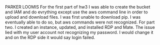 PARKER LOOMIS
For the first part of hw3 I was able to create the bucket and IAM and do evrything except use the aws command line in order to upload and download files. I was first unable to download pip. I was eventually able to do so, but aws commands were not recognized. 
For part two. I created an instance, updated, and installed RDP and Mate. The issue lied with my user account not recognizing my password. I would change it and on the RDP side it would say login failed.
